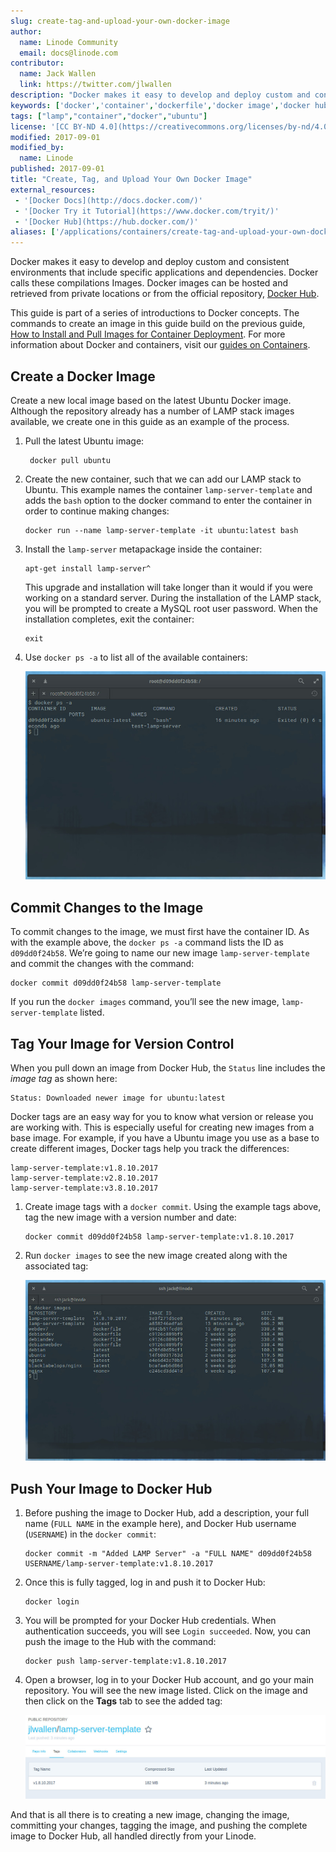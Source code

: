 ```yaml
---
slug: create-tag-and-upload-your-own-docker-image
author:
  name: Linode Community
  email: docs@linode.com
contributor:
  name: Jack Wallen
  link: https://twitter.com/jlwallen
description: "Docker makes it easy to develop and deploy custom and consistent environments, called images. Here's how to create your own."
keywords: ['docker','container','dockerfile','docker image','docker hub']
tags: ["lamp","container","docker","ubuntu"]
license: '[CC BY-ND 4.0](https://creativecommons.org/licenses/by-nd/4.0)'
modified: 2017-09-01
modified_by:
  name: Linode
published: 2017-09-01
title: "Create, Tag, and Upload Your Own Docker Image"
external_resources:
 - '[Docker Docs](http://docs.docker.com/)'
 - '[Docker Try it Tutorial](https://www.docker.com/tryit/)'
 - '[Docker Hub](https://hub.docker.com/)'
aliases: ['/applications/containers/create-tag-and-upload-your-own-docker-image/']
---
```


Docker makes it easy to develop and deploy custom and consistent environments that include specific applications and dependencies. Docker calls these compilations Images. Docker images can be hosted and retrieved from private locations or from the official repository, [Docker Hub](https://hub.docker.com/).

This guide is part of a series of introductions to Docker concepts. The commands to create an image in this guide build on the previous guide, [How to Install and Pull Images for Container Deployment](/docs/guides/installing-and-using-docker-on-ubuntu-and-debian/). For more information about Docker and containers, visit our [guides on Containers](/docs/applications/containers/).

## Create a Docker Image

Create a new local image based on the latest Ubuntu Docker image. Although the repository already has a number of LAMP stack images available, we create one in this guide as an example of the process.

1. Pull the latest Ubuntu image:

        docker pull ubuntu

2.  Create the new container, such that we can add our LAMP stack to Ubuntu. This example names the container `lamp-server-template` and adds the `bash` option to the docker command to enter the container in order to continue making changes:

        docker run --name lamp-server-template -it ubuntu:latest bash

3.  Install the `lamp-server` metapackage inside the container:

        apt-get install lamp-server^

    This upgrade and installation will take longer than it would if you were working on a standard server. During the installation of the LAMP stack, you will be prompted to create a MySQL root user password. When the installation completes, exit the container:

        exit

4.  Use `docker ps -a` to list all of the available containers:

    ![docker ps -a shows a list of available images](docker-image-list-available.png "docker ps -a shows a list of available images")

## Commit Changes to the Image

To commit changes to the image, we must first have the container ID. As with the example above, the `docker ps -a` command lists the ID as `d09dd0f24b58`. We’re going to name our new image `lamp-server-template` and commit the changes with the command:

    docker commit d09dd0f24b58 lamp-server-template

If you run the `docker images` command, you’ll see the new image, `lamp-server-template` listed.

## Tag Your Image for Version Control

When you pull down an image from Docker Hub, the `Status` line includes the *image tag* as shown here:

    Status: Downloaded newer image for ubuntu:latest

Docker tags are an easy way for you to know what version or release you are working with. This is especially useful for creating new images from a base image. For example, if you have a Ubuntu image you use as a base to create different images, Docker tags help you track the differences:

    lamp-server-template:v1.8.10.2017
    lamp-server-template:v2.8.10.2017
    lamp-server-template:v3.8.10.2017

1.  Create image tags with a `docker commit`. Using the example tags above, tag the new image with a version number and date:

        docker commit d09dd0f24b58 lamp-server-template:v1.8.10.2017

2.  Run `docker images` to see the new image created along with the associated tag:

    ![Our newly tagged image, ready to be pushed to Docker Hub](docker-image-tags.png "Our newly tagged image, ready to be pushed to Docker Hub")

## Push Your Image to Docker Hub

1.  Before pushing the image to Docker Hub, add a description, your full name (`FULL NAME` in the example here), and Docker Hub username (`USERNAME`) in the `docker commit`:

        docker commit -m "Added LAMP Server" -a "FULL NAME" d09dd0f24b58 USERNAME/lamp-server-template:v1.8.10.2017

2.  Once this is fully tagged, log in and push it to Docker Hub:

        docker login

3.  You will be prompted for your Docker Hub credentials. When authentication succeeds, you will see `Login succeeded`. Now, you can push the image to the Hub with the command:

        docker push lamp-server-template:v1.8.10.2017

4.  Open a browser, log in to your Docker Hub account, and go your main repository. You will see the new image listed. Click on the image and then click on the **Tags** tab to see the added tag:

    ![Our image, complete with tags, on Docker Hub](docker-image-public-repo.png "Our image, complete with tags, on Docker Hub")

And that is all there is to creating a new image, changing the image, committing your changes, tagging the image, and pushing the complete image to Docker Hub, all handled directly from your Linode.
